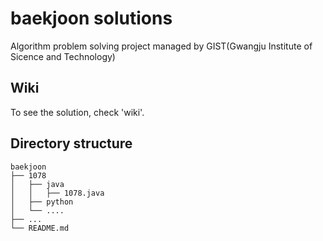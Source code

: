 # baekjoon solutions

Algorithm problem solving project managed by GIST(Gwangju Institute of Sicence and Technology)


## Wiki

To see the solution, check 'wiki'.


## Directory structure

```
baekjoon
├── 1078
│   ├── java
│   │   ├── 1078.java
│   ├── python
│   └── ....
├── ...
└── README.md
```
